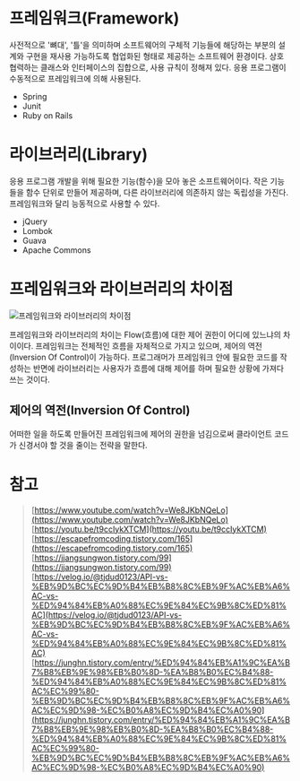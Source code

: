 # 프레임워크(Framework)

사전적으로 '뼈대', '틀'을 의미하며 소프트웨어의 구체적 기능들에 해당하는 부분의 설계와 구현을 재사용 가능하도록 협업화된 형태로 제공하는 소프트웨어 환경이다. 상호 협력하는 클래스와 인터페이스의 집합으로, 사용 규칙이 정해져 있다. 응용 프로그램이 수동적으로 프레임워크에 의해 사용된다.

- Spring
- Junit
- Ruby on Rails

# 라이브러리(Library)

응용 프로그램 개발을 위해 필요한 기능(함수)을 모아 놓은 소프트웨어이다. 작은 기능들을 함수 단위로 만들어 제공하며, 다른 라이브러리에 의존하지 않는 독립성을 가진다. 프레임워크와 달리 능동적으로 사용할 수 있다.

- jQuery
- Lombok
- Guava
- Apache Commons

# 프레임워크와 라이브러리의 차이점

![프레임워크와 라이브러리의 차이점](https://media.vlpt.us/images/tjdud0123/post/cf64f995-0315-442a-928e-0c3a2a68d64b/framework-vs-library.png "프레임워크와 라이브러리의 차이점")

프레임워크와 라이브러리의 차이는 Flow(흐름)에 대한 제어 권한이 어디에 있느냐의 차이이다. 프레임워크는 전체적인 흐름을 자체적으로 가지고 있으며, 제어의 역전(Inversion Of Control)이 가능하다. 프로그래머가 프레임워크 안에 필요한 코드를 작성하는 반면에 라이브러리는 사용자가 흐름에 대해 제어를 하며 필요한 상황에 가져다 쓰는 것이다.

## 제어의 역전(Inversion Of Control)

어떠한 일을 하도록 만들어진 프레임워크에 제어의 권한을 넘김으로써 클라이언트 코드가 신경서야 할 것을 줄이는 전략을 말한다.

# 참고

> [https://www.youtube.com/watch?v=We8JKbNQeLo](https://www.youtube.com/watch?v=We8JKbNQeLo)  
> [https://youtu.be/t9ccIykXTCM](https://youtu.be/t9ccIykXTCM)  
> [https://escapefromcoding.tistory.com/165](https://escapefromcoding.tistory.com/165)  
> [https://jjangsungwon.tistory.com/99](https://jjangsungwon.tistory.com/99)  
> [https://velog.io/@tjdud0123/API-vs-%EB%9D%BC%EC%9D%B4%EB%B8%8C%EB%9F%AC%EB%A6%AC-vs-%ED%94%84%EB%A0%88%EC%9E%84%EC%9B%8C%ED%81%AC](https://velog.io/@tjdud0123/API-vs-%EB%9D%BC%EC%9D%B4%EB%B8%8C%EB%9F%AC%EB%A6%AC-vs-%ED%94%84%EB%A0%88%EC%9E%84%EC%9B%8C%ED%81%AC)  
> [https://junghn.tistory.com/entry/%ED%94%84%EB%A1%9C%EA%B7%B8%EB%9E%98%EB%B0%8D-%EA%B8%B0%EC%B4%88-%ED%94%84%EB%A0%88%EC%9E%84%EC%9B%8C%ED%81%AC%EC%99%80-%EB%9D%BC%EC%9D%B4%EB%B8%8C%EB%9F%AC%EB%A6%AC%EC%9D%98-%EC%B0%A8%EC%9D%B4%EC%A0%90](https://junghn.tistory.com/entry/%ED%94%84%EB%A1%9C%EA%B7%B8%EB%9E%98%EB%B0%8D-%EA%B8%B0%EC%B4%88-%ED%94%84%EB%A0%88%EC%9E%84%EC%9B%8C%ED%81%AC%EC%99%80-%EB%9D%BC%EC%9D%B4%EB%B8%8C%EB%9F%AC%EB%A6%AC%EC%9D%98-%EC%B0%A8%EC%9D%B4%EC%A0%90)
